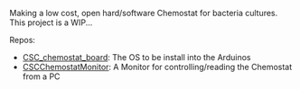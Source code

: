 Making a low cost, open hard/software Chemostat for bacteria cultures. This project is a WIP...

Repos:
- [CSC_chemostat_board](https://github.com/CSC-Chemostat-DevTeam/CSC_chemostat_board): The OS to be install into the Arduinos
- [CSCChemostatMonitor](https://github.com/CSC-Chemostat-DevTeam/CSCChemostatMonitor.jl): A Monitor for controlling/reading the Chemostat from a PC
